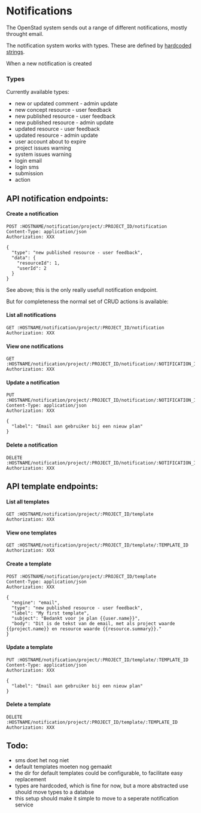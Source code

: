 # Notifications

The OpenStad system sends out a range of different notifications, mostly throught email.

The notification system works with types. These are defined by [hardcoded strings](#types).

When a new notification is created 








### Types

Currently available types:
- new or updated comment - admin update
- new concept resource - user feedback
- new published resource - user feedback
- new published resource - admin update
- updated resource - user feedback
- updated resource - admin update
- user account about to expire
- project issues warning
- system issues warning
- login email
- login sms
- submission
- action

## API notification endpoints:

#### Create a notification
```
POST :HOSTNAME/notification/project/:PROJECT_ID/notification
Content-Type: application/json
Authorization: XXX

{
  "type": "new published resource - user feedback",
  "data": {
    "resourceId": 1,
    "userId": 2
  }
}
```

See above; this is the only really usefull notification endpoint.

But for completeness the normal set of CRUD actions is available:

#### List all notifications
```
GET :HOSTNAME/notification/project/:PROJECT_ID/notification
Authorization: XXX
```

#### View one notifications
```
GET :HOSTNAME/notification/project/:PROJECT_ID/notification/:NOTIFICATION_ID
Authorization: XXX
```

#### Update a notification
```
PUT :HOSTNAME/notification/project/:PROJECT_ID/notification/:NOTIFICATION_ID
Content-Type: application/json
Authorization: XXX

{
  "label": "Email aan gebruiker bij een nieuw plan"
}

```

#### Delete a notification
```
DELETE :HOSTNAME/notification/project/:PROJECT_ID/notification/:NOTIFICATION_ID
Authorization: XXX
```




## API template endpoints:

#### List all templates
```
GET :HOSTNAME/notification/project/:PROJECT_ID/template
Authorization: XXX
```

#### View one templates
```
GET :HOSTNAME/notification/project/:PROJECT_ID/template/:TEMPLATE_ID
Authorization: XXX
```

#### Create a template
```
POST :HOSTNAME/notification/project/:PROJECT_ID/template
Content-Type: application/json
Authorization: XXX

{
  "engine": "email",
  "type": "new published resource - user feedback",
  "label": "My first template",
  "subject": "Bedankt voor je plan {{user.name}}",
  "body": "Dit is de tekst van de email, met als project waarde {{project.name}} en resource waarde {{resource.summary}}."
}
```

#### Update a template
```
PUT :HOSTNAME/notification/project/:PROJECT_ID/template/:TEMPLATE_ID
Content-Type: application/json
Authorization: XXX

{
  "label": "Email aan gebruiker bij een nieuw plan"
}

```

#### Delete a template
```
DELETE :HOSTNAME/notification/project/:PROJECT_ID/template/:TEMPLATE_ID
Authorization: XXX
```

## Todo:
- sms doet het nog niet
- default templates moeten nog gemaakt
- the dir for default templates could be configurable, to facilitate easy replacement
- types are hardcoded, which is fine for now, but a more abstracted use should move types to a databse
- this setup should make it simple to move to a seperate notification service
